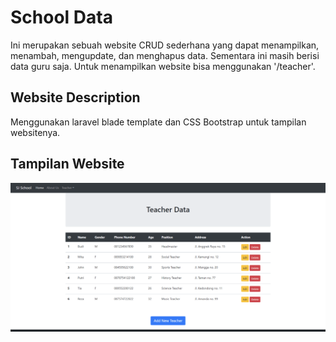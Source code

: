 # School Data

Ini merupakan sebuah website CRUD sederhana yang dapat menampilkan, menambah, mengupdate, dan menghapus data. Sementara ini masih berisi data guru saja. Untuk menampilkan website bisa menggunakan '/teacher'.

## Website Description

Menggunakan laravel blade template dan CSS Bootstrap untuk tampilan websitenya.

## Tampilan Website

![](https://github.com/samuelwillyanto/school_data/blob/master/tampilanWebsite.gif)
